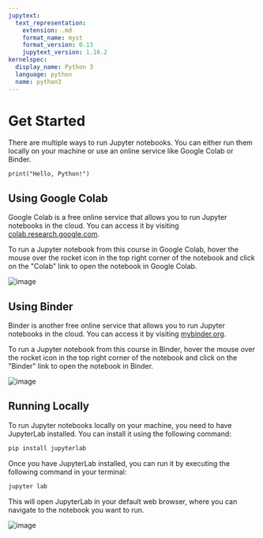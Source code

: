 ```yaml
---
jupytext:
  text_representation:
    extension: .md
    format_name: myst
    format_version: 0.13
    jupytext_version: 1.16.2
kernelspec:
  display_name: Python 3
  language: python
  name: python3
---
```


# Get Started

There are multiple ways to run Jupyter notebooks. You can either run them locally on your machine or use an online service like Google Colab or Binder.

```{code-cell}
print("Hello, Python!")
```

## Using Google Colab

Google Colab is a free online service that allows you to run Jupyter notebooks in the cloud. You can access it by visiting [colab.research.google.com](https://colab.research.google.com/).

To run a Jupyter notebook from this course in Google Colab, hover the mouse over the rocket icon in the top right corner of the notebook and click on the "Colab" link to open the notebook in Google Colab.

![image](https://github.com/user-attachments/assets/65e9c75a-5e45-4021-b8c2-a383467a80b7)

## Using Binder

Binder is another free online service that allows you to run Jupyter notebooks in the cloud. You can access it by visiting [mybinder.org](https://mybinder.org/).

To run a Jupyter notebook from this course in Binder, hover the mouse over the rocket icon in the top right corner of the notebook and click on the "Binder" link to open the notebook in Binder.

![image](https://github.com/user-attachments/assets/65c5ea68-4bf4-45c0-94cc-7e59ec8498e9)

## Running Locally

To run Jupyter notebooks locally on your machine, you need to have JupyterLab installed. You can install it using the following command:

```bash
pip install jupyterlab
```

Once you have JupyterLab installed, you can run it by executing the following command in your terminal:

```bash
jupyter lab
```

This will open JupyterLab in your default web browser, where you can navigate to the notebook you want to run.

![image](https://github.com/user-attachments/assets/51863486-0881-470d-a960-990c762cd6bb)
